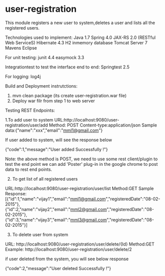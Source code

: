 # user-registration
This module registers a new user to system,deletes a user and lists all the registered users.

Technologies used to implement:
Java 1.7
Spring 4.0
JAX-RS 2.0 (RESTful Web ServiceS)
Hibernate 4.3
H2 inmemory database
Tomcat Server 7
Mavens
Eclipse

For unit testing:
junit 4.4
easymock 3.3

Integrationtest to test the interface end to end:
Springtest 2.5

For logging:
log4j

Build and Deployment instrutctions:
1) mvn clean package (its create user-registration.war file)
2) Deploy war filr from step 1 to web server

Testing REST Endpoints:

1.To add user to system
URL:http://localhost:9080/user-registration/user/add
Method: POST
Content-type:application/json
Sample data:{"name":"xxx","email":"mml1@gmail.com"}

If user added to system, will see the response below

{"code":1,"message":"User added Successfully !"}

Note: the above method is POST, we need to use some rest client/plugin to test the end point
we can add 'Poster' plug-in in the google chrome to post data to rest end points.

2. To get list of all registered users

URL:http://localhost:9080/user-registration/user/list
Method:GET
Sample Response:[{"id":1,"name":"vijay1","email":"mml1@gmail.com","registeredDate":"08-02-2015"},{"id":2,"name":"vijay2","email":"mml2@gmail.com","registeredDate":"08-02-2015"},{"id":3,"name":"vijay3","email":"mml3@gmail.com","registeredDate":"08-02-2015"}]

3. To delete user from system

URL: http://localhost:9080/user-registration/user/delete/{Id}
Method:GET
Example: http://localhost:9080/user-registration/user/delete/2

if user deleted from the system, you will see below response

{"code":2,"message":"User deleted Successfully !"}

